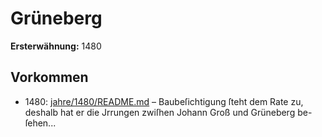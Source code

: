# Grüneberg

**Ersterwähnung:** 1480

## Vorkommen
- 1480: [jahre/1480/README.md](../jahre/1480/README.md) – Baubeſichtigung ſteht dem Rate zu, deshalb hat er die
Jrrungen zwiſhen Johann Groß und Grüneberg be-
ſehen...
